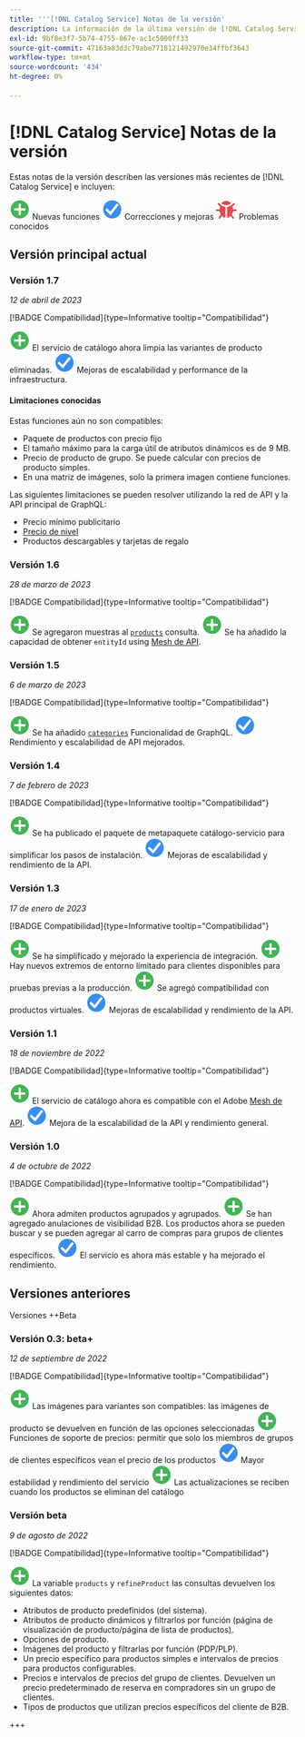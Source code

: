 ```yaml
---
title: '''[!DNL Catalog Service] Notas de la versión'
description: La información de la última versión de [!DNL Catalog Service] para Adobe Commerce.
exl-id: 9bf8e3f7-5b74-4755-867e-ac1c5000ff33
source-git-commit: 47163a83d3c79abe7718121492970e34ffbf3643
workflow-type: tm+mt
source-wordcount: '434'
ht-degree: 0%

---
```


# [!DNL Catalog Service] Notas de la versión

Estas notas de la versión describen las versiones más recientes de [!DNL Catalog Service] e incluyen:

![Nuevo](../assets/new.svg) Nuevas funciones
![Corrección](../assets/fix.svg) Correcciones y mejoras
![Error](../assets/bug.svg) Problemas conocidos

## Versión principal actual

### Versión 1.7

_12 de abril de 2023_

[!BADGE Compatibilidad]{type=Informative tooltip="Compatibilidad"}

![Nuevo](../assets/new.svg) El servicio de catálogo ahora limpia las variantes de producto eliminadas.
![Corrección](../assets/fix.svg) Mejoras de escalabilidad y performance de la infraestructura.

#### Limitaciones conocidas

Estas funciones aún no son compatibles:

* Paquete de productos con precio fijo
* El tamaño máximo para la carga útil de atributos dinámicos es de 9 MB.
* Precio de producto de grupo. Se puede calcular con precios de producto simples.
* En una matriz de imágenes, solo la primera imagen contiene funciones.

Las siguientes limitaciones se pueden resolver utilizando la red de API y la API principal de GraphQL:

* Precio mínimo publicitario
* [Precio de nivel](mesh.md)
* Productos descargables y tarjetas de regalo

### Versión 1.6

_28 de marzo de 2023_

[!BADGE Compatibilidad]{type=Informative tooltip="Compatibilidad"}

![Nuevo](../assets/new.svg) Se agregaron muestras al [`products`](https://developer.adobe.com/commerce/webapi/graphql/schema/catalog-service/queries/products/) consulta.
![Nuevo](../assets/new.svg) Se ha añadido la capacidad de obtener `entityId` using [Mesh de API](mesh.md).

### Versión 1.5

_6 de marzo de 2023_

[!BADGE Compatibilidad]{type=Informative tooltip="Compatibilidad"}

![Nuevo](../assets/new.svg) Se ha añadido [`categories`](https://developer.adobe.com/commerce/webapi/graphql/schema/catalog-service/queries/categories/) Funcionalidad de GraphQL.
![Corrección](../assets/fix.svg) Rendimiento y escalabilidad de API mejorados.

### Versión 1.4

_7 de febrero de 2023_

[!BADGE Compatibilidad]{type=Informative tooltip="Compatibilidad"}

![Nuevo](../assets/new.svg) Se ha publicado el paquete de metapaquete catálogo-servicio para simplificar los pasos de instalación.
![Corrección](../assets/fix.svg) Mejoras de escalabilidad y rendimiento de la API.

### Versión 1.3

_17 de enero de 2023_

[!BADGE Compatibilidad]{type=Informative tooltip="Compatibilidad"}

![Nuevo](../assets/new.svg) Se ha simplificado y mejorado la experiencia de integración.
![Nuevo](../assets/new.svg) Hay nuevos extremos de entorno limitado para clientes disponibles para pruebas previas a la producción.
![Nuevo](../assets/new.svg) Se agregó compatibilidad con productos virtuales.
![Corrección](../assets/fix.svg) Mejoras de escalabilidad y rendimiento de la API.

### Versión 1.1

_18 de noviembre de 2022_

[!BADGE Compatibilidad]{type=Informative tooltip="Compatibilidad"}

![Nuevo](../assets/new.svg) El servicio de catálogo ahora es compatible con el Adobe [Mesh de API](https://developer.adobe.com/graphql-mesh-gateway/).
![Corrección](../assets/fix.svg) Mejora de la escalabilidad de la API y rendimiento general.

### Versión 1.0

_4 de octubre de 2022_

[!BADGE Compatibilidad]{type=Informative tooltip="Compatibilidad"}

![Nuevo](../assets/new.svg) Ahora admiten productos agrupados y agrupados.
![Nuevo](../assets/new.svg) Se han agregado anulaciones de visibilidad B2B. Los productos ahora se pueden buscar y se pueden agregar al carro de compras para grupos de clientes específicos.
![Corrección](../assets/fix.svg) El servicio es ahora más estable y ha mejorado el rendimiento.

## Versiones anteriores

Versiones ++Beta

### Versión 0.3: beta+

_12 de septiembre de 2022_

[!BADGE Compatibilidad]{type=Informative tooltip="Compatibilidad"}

![Nuevo](../assets/new.svg) Las imágenes para variantes son compatibles: las imágenes de producto se devuelven en función de las opciones seleccionadas
![Nuevo](../assets/new.svg) Funciones de soporte de precios: permitir que solo los miembros de grupos de clientes específicos vean el precio de los productos
![Corrección](../assets/fix.svg) Mayor estabilidad y rendimiento del servicio
![Nuevo](../assets/new.svg) Las actualizaciones se reciben cuando los productos se eliminan del catálogo

### Versión beta

_9 de agosto de 2022_

[!BADGE Compatibilidad]{type=Informative tooltip="Compatibilidad"}

![Nuevo](../assets/new.svg) La variable `products` y `refineProduct` las consultas devuelven los siguientes datos:

* Atributos de producto predefinidos (del sistema).
* Atributos de producto dinámicos y filtrarlos por función (página de visualización de producto/página de lista de productos).
* Opciones de producto.
* Imágenes del producto y filtrarlas por función (PDP/PLP).
* Un precio específico para productos simples e intervalos de precios para productos configurables.
* Precios e intervalos de precios del grupo de clientes. Devuelven un precio predeterminado de reserva en compradores sin un grupo de clientes.
* Tipos de productos que utilizan precios específicos del cliente de B2B.

+++
